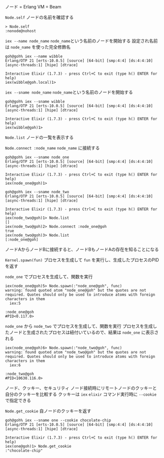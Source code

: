 ノード = Erlang VM = Beam

`Node.self`
ノードの名前を確認する

```
> Node.self
:nonode@nohost
```

`iex --name node_name`
`node_name`という名前のノードを開始する
設定され名前は `node_name` を使った完全修飾名

```
goh@goh% iex --name wibble
Erlang/OTP 21 [erts-10.0.5] [source] [64-bit] [smp:4:4] [ds:4:4:10] [async-threads:1] [hipe] [dtrace]

Interactive Elixir (1.7.3) - press Ctrl+C to exit (type h() ENTER for help)
iex(wibble@goh.local)1>
```

`iex --sname node_name`
`node_name`という名前のノードを開始する

```
goh@goh% iex --sname wibble
Erlang/OTP 21 [erts-10.0.5] [source] [64-bit] [smp:4:4] [ds:4:4:10] [async-threads:1] [hipe] [dtrace]

Interactive Elixir (1.7.3) - press Ctrl+C to exit (type h() ENTER for help)
iex(wibble@goh)1>
```

`Node.list`
ノードの一覧を表示する

`Node.connect :node_name`
`node_name` に接続する

```
goh@goh% iex --sname node_one
Erlang/OTP 21 [erts-10.0.5] [source] [64-bit] [smp:4:4] [ds:4:4:10] [async-threads:1] [hipe] [dtrace]

Interactive Elixir (1.7.3) - press Ctrl+C to exit (type h() ENTER for help)
iex(node_one@goh)1>
```

```
goh@goh% iex --sname node_two
Erlang/OTP 21 [erts-10.0.5] [source] [64-bit] [smp:4:4] [ds:4:4:10] [async-threads:1] [hipe] [dtrace]

Interactive Elixir (1.7.3) - press Ctrl+C to exit (type h() ENTER for help)
iex(node_two@goh)1> Node.list
[]
iex(node_two@goh)2> Node.connect :node_one@goh
true
iex(node_two@goh)3> Node.list
[:node_one@goh]
```

ノードAからノードBに接続すると、ノードBもノードAの存在を知ることになる

`Kernel.spawn(fun)`
プロセスを生成して `fun` を実行し、生成したプロセスのPIDを返す

`node_one` でプロセスを生成して、関数を実行

```
iex(node_one@goh)5> Node.spawn(:"node_one@goh", func)
warning: found quoted atom "node_one@goh" but the quotes are not required. Quotes should only be used to introduce atoms with foreign characters in them
  iex:5

:node_one@goh
#PID<0.117.0>
```

`node_one` から `node_two` でプロセスを生成して、関数を実行
プロセスを生成したノードと生成されたプロセスは紐付いているので、結果は `node_one` に表示される

```
iex(node_one@goh)6> Node.spawn(:"node_two@goh", func)
warning: found quoted atom "node_two@goh" but the quotes are not required. Quotes should only be used to introduce atoms with foreign characters in them
  iex:6

:node_two@goh
#PID<10630.116.0>
```

ノード、クッキー、セキュリティ
ノード接続時にリモートノードのクッキーと自分のクッキーを比較する
クッキーは `iex` `elixir` コマンド実行時に `--cookie` で指定できる

`Node.get_cookie`
自ノードのクッキーを返す

```
goh@goh% iex --sname one --cookie chocolate-chip
Erlang/OTP 21 [erts-10.0.5] [source] [64-bit] [smp:4:4] [ds:4:4:10] [async-threads:1] [hipe] [dtrace]

Interactive Elixir (1.7.3) - press Ctrl+C to exit (type h() ENTER for help)
iex(one@goh)1> Node.get_cookie
:"chocolate-chip"
```

